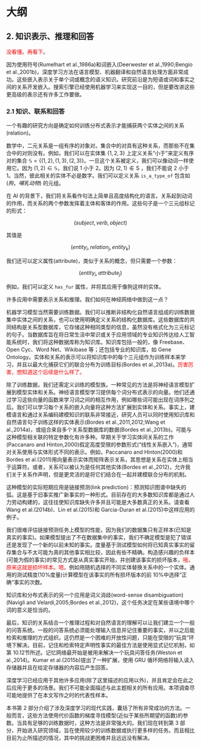 # 大纲


## 2. 知识表示、推理和回答

<span style="color:red;">没看懂。再看下。</span>


因为使用符号(Rumelhart et al.,1986a)和词嵌入(Deerwester et al.,1990;Bengio et al.,2001b)，深度学习方法在语言模型、机器翻译和自然语言处理方面非常成功。这些嵌入表示关于单个词或概念的语义知识。研究前沿是为短语或词和事实之间的关系开发嵌入。搜索引擎已经使用机器学习来实现这一目的，但是要改进这些更高级的表示还有许多工作要做。

### 2.1 知识、联系和回答


一个有趣的研究方向是确定如何训练分布式表示才能捕获两个实体之间的关系(relation)。

数学中，二元关系是一组有序的对象对。集合中的对具有这种关系，而那些不在集合中的对则没有。例如，我们可以在实体集 $\{1,2,3\}$ 上定义关系“小于”来定义有序对的集合 $\mathbb{S}=\{(1,2),(1,3),(2,3)\}$。一旦这个关系被定义，我们可以像动词一样使用它。因为 $(1,2) \in \mathbb{S}$，我们说 1 小于 2。因为 $(2,1) \notin \mathrm{S}$ ，我们不能说 2 小于 1。当然，彼此相关的实体不必是数字。我们可以定义关系 `is_a_type_of` 包含如 $(狗，哺乳动物)$ 的元组。

在 AI 的背景下，我们将关系看作句法上简单且高度结构化的语言。关系起到动词的作用，而关系的两个参数发挥着主体和客体的作用。这些句子是一个三元组标记的形式：

$$
(subject, verb, object)
$$

其值是

$$
(entity _{i},relation _{j}, entity _{k} )
$$

我们还可以定义属性(attribute)，类似于关系的概念，但只需要一个参数：

$$
(entity_i, attribute _{j} )
$$


例如，我们可以定义 `has_fur` 属性，并将其应用于像狗这样的实体。

许多应用中需要表示关系和推理。我们如何在神经网络中做到这一点？

机器学习模型当然需要训练数据。我们可以推断非结构化自然语言组成的训练数据集中实体之间的关系，也可以使用明确定义关系的结构化数据库。这些数据库的共同结构是关系型数据库，它存储这种相同类型的信息，虽然没有格式化为三元标记的句子。当数据库旨在将日常生活中常识或关于应用领域的专业知识传达给人工智能系统时，我们将这种数据库称为知识库。知识库包括一般的，像 Freebase、Open Cyc、Word Net、Wikibase 等；还包括专业的知识库，如 Gene Ontology。实体和关系的表示可以将知识库中的每个三元组作为训练样本来学习，并且以最大化捕获它们的联合分布为训练目标(Bordes et al.,2013a)。<span style="color:red;">厉害厉害，想知道这个后续是什么样了。</span>

除了训练数据，我们还需定义训练的模型族。一种常见的方法是将神经语言模型扩展到模型实体和关系。神经语言模型学习提供每个词分布式表示的向量。他们还通过学习这些向量的函数来学习词之间的相互作用，例如哪些词可能出现在词序列之后。我们可以学习每个关系的嵌入向量将这种方法扩展到实体和关系。事实上，建模语言和通过关系编码建模知识的联系非常接近，研究人员可以同时使用知识库和自然语言句子训练这样的实体表示(Bordes et al.,2011,2012;Wang et al.,2014a)，或组合来自多个关系型数据库的数据(Bordes et al.,2013b)。可能与这种模型相关联的特定参数化有许多种。早期关于学习实体间关系的工作(Paccanaro and Hinton,2000)假定高度受限的参数形式(“线性关系嵌入”)，通常对关系使用与实体形式不同的表示。例如，Paccanaro and Hinton(2000)和 Bordes et al.(2011)用向量表示实体而矩阵表示关系，其思想是关系在实体上相当于运算符。或者，关系可以被认为是任何其他实体(Bordes et al.,2012)，允许我们关于关系作声明，但是更灵活的是将它们结合在一起并建模联合分布的机制。

这种模型的实际短期应用是链接预测(link prediction)：预测知识图谱中缺失的弧。这是基于旧事实推广新事实的一种形式。目前存在的大多数知识库都是通过人力劳动构建的，这往往使知识库缺失许多并且可能是大多数真正的关系。请查看 Wang et al.(2014b)、Lin et al.(2015)和 Garcia-Duran et al.(2015)中这样应用的例子。

我们很难评估链接预测任务上模型的性能，因为我们的数据集只有正样本(已知是真实的事实)。如果模型提出了不在数据集中的事实，我们不确定模型是犯了错误还是发现了一个新的以前未知的事实。度量基于测试模型如何将已知真实事实的留存集合与不太可能为真的其他事实相比较，因此有些不精确。构造感兴趣的负样本(可能为假的事实)的常见方式是从真实事实开始，并创建该事实的损坏版本，<span style="color:red;">哦，原来这就是损坏样本。嗯。</span>例如用随机选择的不同实体替换关系中的一个实体。通用的测试精度(10%度量)计算模型在该事实的所有损坏版本的前 10%中选择“正确”事实的次数。

知识库和分布式表示的另一个应用是词义消歧(word-sense disambiguation)(Navigli and Velardi,2005;Bordes et al.,2012)，这个任务决定在某些语境中哪个词的意义是恰当的。

最后，知识的关系结合一个推理过程和对自然语言的理解可以让我们建立一个一般的问答系统。一般的问答系统必须能处理输入信息并记住重要的事实，并以之后能检索和推理的方式组织。这仍然是一个困难的开放性问题，只能在受限的“玩具”环境下解决。目前，记住和检索特定声明性事实的最佳方法是使用显式记忆机制，如第 10.12节所述。记忆网络最开始是被用来解决一个玩具问答任务(Weston et al.,2014)。Kumar et al.(2015b)提出了一种扩展，使用 GRU 循环网络将输入读入存储器并且在给定存储器的内容后产生回答。

深度学习已经应用于其他许多应用(除了这里描述的应用以外)，并且肯定会在此之后应用于更多的场景。我们不可能全面描述与此主题相关的所有应用。本项调查尽可能地提供了在本文写作之时的代表性样本。

本书第 2 部分介绍了涉及深度学习的现代实践，囊括了所有非常成功的方法。一般而言，这些方法使用代价函数的梯度寻找模型(近似于某些所期望的函数)的参数。当具有足够的训练数据时，这种方法是非常强大的。我们现在转到第 3 部分，开始进入研究领域，旨在使用较少的训练数据或执行更多样的任务。而且相比目前为止所描述的情况，其中的挑战更困难并且远远没有解决。

